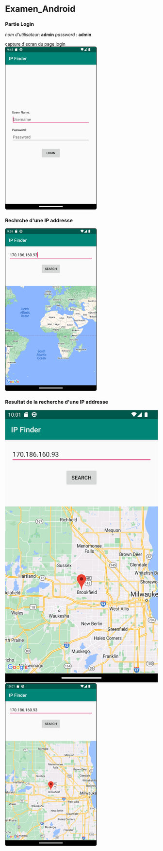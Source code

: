 # Examen_Android
### Partie Login
*nom d'utilisateur*: **admin**
*password* : **admin**

capture d'ecran du page login
<img src="app/assets/Screenshot_Login.png" alt="Image" style="width: 300px; border: 1px solid black; border-radius: 5px;">

### Rechrche d'une IP addresse
<img src="app/assets/Screenshot_SearchIP.png" alt="Image" style="width: 300px; border: 1px solid black; border-radius: 5px;">

### Resultat de la recherche d'une IP addresse
![Alt text](app/assets/Screenshot_map.png)
<img src="app/assets/Screenshot_map.png" alt="Image" style="width: 300px; border: 1px solid black; border-radius: 5px;">
